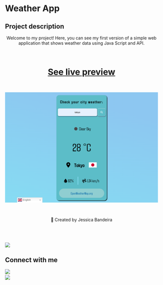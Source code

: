 # Weather App

## Project description

<p align="center">Welcome to my project! Here, you can see my first version of a simple web application that shows weather data using Java Script and API.</p>
<br>
<h1 align="center">
    <a href="https://jessicasantosb.github.io/weather-app/">See live preview</a>
</h1>
<br>
<p align="center">
  <kbd>
    <img src="https://github.com/jessicasantosb/weather-app/blob/main/weather.png?raw=true"></img>
  </kbd>
</p>
<br>
<p align="center">🚀 Created by Jessica Bandeira</p>
<br>
<br>
<br>
<img align="center" src="https://github.com/demartini/demartini/blob/master/code.gif" />
<br>

## Connect with me 
<img src="https://github.com/TheDudeThatCode/TheDudeThatCode/blob/master/Assets/Handshake.gif" height="32px">
<div>
  <a href="https://www.linkedin.com/in/jessica-santosb/"><img src="https://img.shields.io/badge/LinkedIn-0077B5?style=for-the-badge&logo=linkedin&logoColor=white"></a>
</div>
